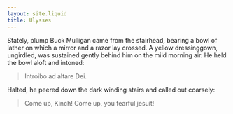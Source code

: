 ```yaml
---
layout: site.liquid
title: Ulysses
---
```


Stately, plump Buck Mulligan came from the stairhead, bearing a bowl of lather on which a mirror and a razor lay crossed. A yellow dressinggown, ungirdled, was sustained gently behind him on the mild morning air. He held the bowl aloft and intoned:

>Introibo ad altare Dei.

Halted, he peered down the dark winding stairs and called out coarsely:

>Come up, Kinch! Come up, you fearful jesuit!

